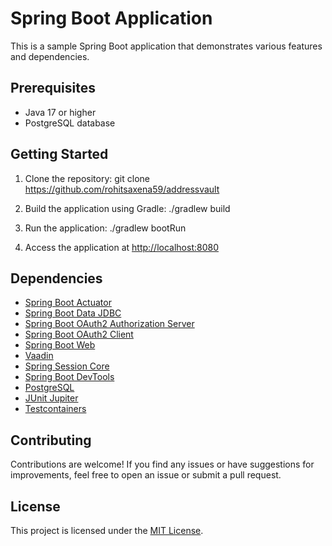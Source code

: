 # Spring Boot Application

This is a sample Spring Boot application that demonstrates various features and dependencies.

## Prerequisites

- Java 17 or higher
- PostgreSQL database

## Getting Started

1. Clone the repository:
   git clone https://github.com/rohitsaxena59/addressvault

2. Build the application using Gradle:
   ./gradlew build

3. Run the application:
   ./gradlew bootRun

4. Access the application at [http://localhost:8080](http://localhost:8080)

## Dependencies

- [Spring Boot Actuator](https://docs.spring.io/spring-boot/docs/3.1.0/reference/htmlsingle/#production-ready)
- [Spring Boot Data JDBC](https://docs.spring.io/spring-boot/docs/3.1.0/reference/htmlsingle/#boot-features-sql)
- [Spring Boot OAuth2 Authorization Server](https://docs.spring.io/spring-boot/docs/3.1.0/reference/htmlsingle/#boot-features-security-oauth2-authorization-server)
- [Spring Boot OAuth2 Client](https://docs.spring.io/spring-boot/docs/3.1.0/reference/htmlsingle/#boot-features-security-oauth2-client)
- [Spring Boot Web](https://docs.spring.io/spring-boot/docs/3.1.0/reference/htmlsingle/#boot-features-developing-web-applications)
- [Vaadin](https://vaadin.com/)
- [Spring Session Core](https://docs.spring.io/spring-session/docs/2.5.3/reference/html5/)
- [Spring Boot DevTools](https://docs.spring.io/spring-boot/docs/2.5.3/reference/htmlsingle/#using-boot-devtools)
- [PostgreSQL](https://www.postgresql.org/)
- [JUnit Jupiter](https://junit.org/junit5/docs/current/user-guide/#writing-tests)
- [Testcontainers](https://www.testcontainers.org/)

## Contributing

Contributions are welcome! If you find any issues or have suggestions for improvements, feel free to open an issue or submit a pull request.

## License

This project is licensed under the [MIT License](LICENSE).


